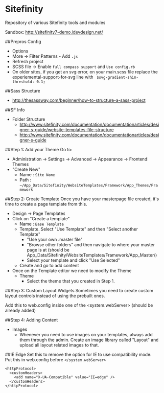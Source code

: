 Sitefinity
==========

Repository of various Sitefinity tools and modules

Sandbox: http://sitefinity7-demo.idevdesign.net/

##Prepros Config
- Options
- More -> Filter Patterns - Add `.js` 
- Refresh project
- SCSS file -> Enable `full compass support` and `Use config.rb`
- On older sites, if you get an svg error, on your main.scss file replace the experiemental-support-for-svg line with `
$svg-gradient-shim-threshold: 0.1;`

##Sass Structure
- http://thesassway.com/beginner/how-to-structure-a-sass-project

##SF Info
- Folder Structure
	- http://www.sitefinity.com/documentation/documentationarticles/designer-s-guide/website-templates-file-structure
	- http://www.sitefinity.com/documentation/documentationarticles/designer-s-guide



##Step 1: Add your Theme
Go to:
- Administration -> Settings -> Advanced -> Appearance -> Frontend Themes
- "Create New"
	- Name : `Site Name`
	- Path : `~/App_Data/Sitefinity/WebsiteTemplates/Framework/App_Themes/Framework`

##Step 2: Create Template
Once you have your masterpage file created, it's time to create a page template from this.
- Design -> Page Templates
- Click on "Create a template"
	- Name : `Base Template`
	- Template. Select "Use Template" and then "Select another Template"
		- "Use your own .master file"
		- "Browse other folders" and then navigate to where your master page is at (should be App_Data/Sitefinity/WebsiteTemplates/Framework/App_Master/)
		- Select your template and click "Use Selected"
	- Create and go to add content
- Once on the Template editor we need to modify the Theme
	- Theme
		- Select the theme that you created in Step 1.

##Step 3: Custom Layout Widgets
Sometimes you need to create custom layout controls instead of using the prebuilt ones.


 Add this to web.config inside one of the <system.webServer> (should be already added)


##Step 4: Adding Content
- Images 
	- Whenever you need to use images on your templates, always add them through the admin. Create an image library called "Layout" and upload all layout related images to that.


##IE Edge
Set this to remove the option for IE to use compatibility mode. Put this in web.config before `</system.webServer>`

```
<httpProtocol>
  <customHeaders>
    <add name="X-UA-Compatible" value="IE=edge" />
  </customHeaders>
</httpProtocol>
```
